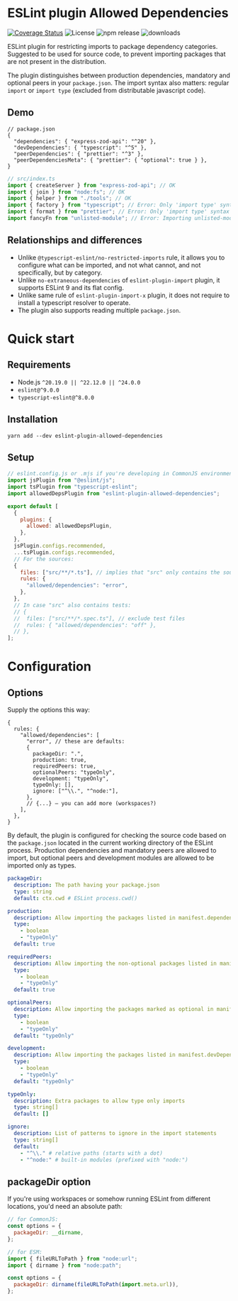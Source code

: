 # ESLint plugin Allowed Dependencies

[![Coverage Status](https://coveralls.io/repos/github/RobinTail/allowed-dependencies/badge.svg)](https://coveralls.io/github/RobinTail/allowed-dependencies)
![License](https://img.shields.io/npm/l/eslint-plugin-allowed-dependencies.svg?color=green25)
![npm release](https://img.shields.io/npm/v/eslint-plugin-allowed-dependencies.svg?color=green25&label=latest)
![downloads](https://img.shields.io/npm/dw/eslint-plugin-allowed-dependencies.svg)

ESLint plugin for restricting imports to package dependency categories.
Suggested to be used for source code, to prevent importing packages that are not present in the distribution.

The plugin distinguishes between production dependencies, mandatory and optional peers in your `package.json`.
The import syntax also matters: regular `import` or `import type` (excluded from distributable javascript code).

## Demo

```jsonc
// package.json
{
  "dependencies": { "express-zod-api": "^20" },
  "devDependencies": { "typescript": "^5" },
  "peerDependencies": { "prettier": "^3" },
  "peerDependenciesMeta": { "prettier": { "optional": true } },
}
```

```typescript
// src/index.ts
import { createServer } from "express-zod-api"; // OK
import { join } from "node:fs"; // OK
import { helper } from "./tools"; // OK
import { factory } from "typescript"; // Error: Only 'import type' syntax is allowed for typescript.
import { format } from "prettier"; // Error: Only 'import type' syntax is allowed for prettier.
import fancyFn from "unlisted-module"; // Error: Importing unlisted-module is not allowed.
```

## Relationships and differences

- Unlike `@typescript-eslint/no-restricted-imports` rule, it allows you to configure what can be imported, and not what
  cannot, and not specifically, but by category.
- Unlike `no-extraneous-dependencies` of `eslint-plugin-import` plugin, it supports ESLint 9 and its flat config.
- Unlike same rule of `eslint-plugin-import-x` plugin, it does not require to install a typescript resolver to operate.
- The plugin also supports reading multiple `package.json`.

# Quick start

## Requirements

- Node.js `^20.19.0 || ^22.12.0 || ^24.0.0`
- `eslint@^9.0.0`
- `typescript-eslint@^8.0.0`

## Installation

```shell
yarn add --dev eslint-plugin-allowed-dependencies
```

## Setup

```javascript
// eslint.config.js or .mjs if you're developing in CommonJS environment
import jsPlugin from "@eslint/js";
import tsPlugin from "typescript-eslint";
import allowedDepsPlugin from "eslint-plugin-allowed-dependencies";

export default [
  {
    plugins: {
      allowed: allowedDepsPlugin,
    },
  },
  jsPlugin.configs.recommended,
  ...tsPlugin.configs.recommended,
  // For the sources:
  {
    files: ["src/**/*.ts"], // implies that "src" only contains the sources
    rules: {
      "allowed/dependencies": "error",
    },
  },
  // In case "src" also contains tests:
  // {
  //  files: ["src/**/*.spec.ts"], // exclude test files
  //  rules: { "allowed/dependencies": "off" },
  // },
];
```

# Configuration

## Options

Supply the options this way:

```json5
{
  rules: {
    "allowed/dependencies": [
      "error", // these are defaults:
      {
        packageDir: ".",
        production: true,
        requiredPeers: true,
        optionalPeers: "typeOnly",
        development: "typeOnly",
        typeOnly: [],
        ignore: ["^\\.", "^node:"],
      },
      // {...} — you can add more (workspaces?)
    ],
  },
}
```

By default, the plugin is configured for checking the source code based on the `package.json` located in the current
working directory of the ESLint process. Production dependencies and mandatory peers are allowed to import,
but optional peers and development modules are allowed to be imported only as types.

```yaml
packageDir:
  description: The path having your package.json
  type: string
  default: ctx.cwd # ESLint process.cwd()

production:
  description: Allow importing the packages listed in manifest.dependencies
  type:
    - boolean
    - "typeOnly"
  default: true

requiredPeers:
  description: Allow importing the non-optional packages listed in manifest.peerDependencies
  type:
    - boolean
    - "typeOnly"
  default: true

optionalPeers:
  description: Allow importing the packages marked as optional in manifest.peerDependenciesMeta
  type:
    - boolean
    - "typeOnly"
  default: "typeOnly"

development:
  description: Allow importing the packages listed in manifest.devDependencies
  type:
    - boolean
    - "typeOnly"
  default: "typeOnly"

typeOnly:
  description: Extra packages to allow type only imports
  type: string[]
  default: []

ignore:
  description: List of patterns to ignore in the import statements
  type: string[]
  default:
    - "^\\." # relative paths (starts with a dot)
    - "^node:" # built-in modules (prefixed with "node:")
```

## packageDir option

If you're using workspaces or somehow running ESLint from different locations, you'd need an absolute path:

```javascript
// for CommonJS:
const options = {
  packageDir: __dirname,
};
```

```javascript
// for ESM:
import { fileURLToPath } from "node:url";
import { dirname } from "node:path";

const options = {
  packageDir: dirname(fileURLToPath(import.meta.url)),
};
```
